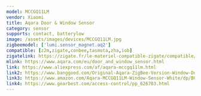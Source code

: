```yaml
---
model: MCCGQ11LM
vendor: Xiaomi
title: Aqara Door & Window Sensor
category: sensor
supports: contact, batterylow
image: /assets/images/devices/MCCGQ11LM.jpg
zigbeemodel: ['lumi.sensor_magnet.aq2']
compatible: [z2m,zigate,conbee,tasmota,zha,iob]
zigatelink: https://zigate.fr/le-materiel-compatible-zigate/compatible/dtecteurouverturedeporteaqara
mlink: https://www.aqara.com/eu/door_and_window_sensor.html
link: https://www.aliexpress.com/af/aqara-mccgq11lm.html
link2: https://www.banggood.com/Original-Aqara-ZigBee-Version-Window-Door-Sensor-Smart-Home-Kit-Remote-Alarm-Xiaomi-Eco-System-p-1149705.html
link3: https://www.amazon.com/Aqara-MCCGQ11LM-Window-Sensor-White/dp/B07D37VDM3
link4: https://www.gearbest.com/access-control/pp_626703.html
---
```



